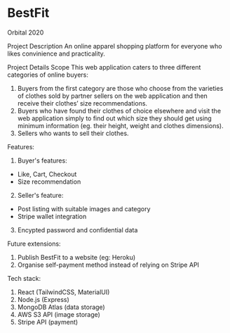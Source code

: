 # BestFit
Orbital 2020

Project Description
An online apparel shopping platform for everyone who likes convinience and practicality.

Project Details
Scope
This web application caters to three different categories of online buyers:
1. Buyers from the first category are those who choose from the varieties of clothes sold by partner sellers on the web application and then receive their clothes’ size recommendations.
2. Buyers who have found their clothes of choice elsewhere and visit the web application simply to find out which size they should get using minimum information (eg. their height, weight and clothes dimensions). 
3. Sellers who wants to sell their clothes.

Features:
1. Buyer's features:
- Like, Cart, Checkout
- Size recommendation
2. Seller's feature:
- Post listing with suitable images and category
- Stripe wallet integration
3. Encypted password and confidential data

Future extensions:
1. Publish BestFit to a website (eg: Heroku)
2. Organise self-payment method instead of relying on Stripe API

Tech stack:
1. React (TailwindCSS, MaterialUI)
2. Node.js (Express)
3. MongoDB Atlas (data storage)
4. AWS S3 API (image storage)
5. Stripe API (payment)
